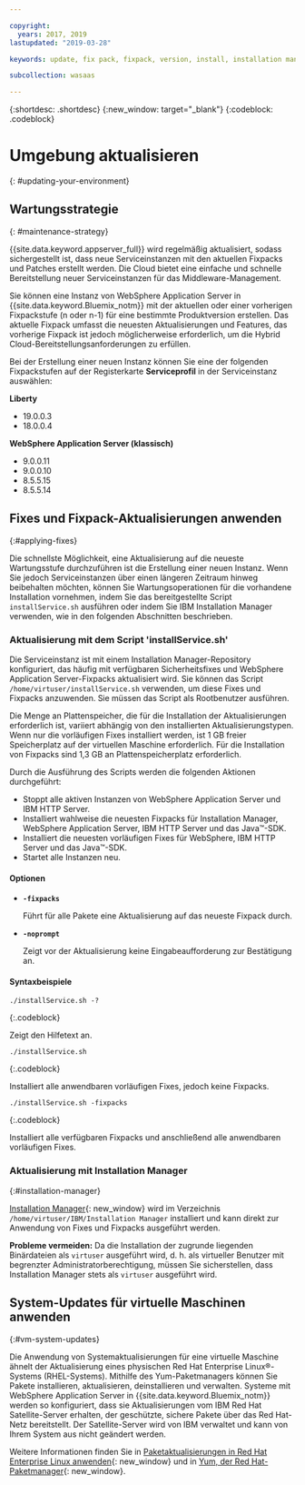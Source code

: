 ```yaml
---

copyright:
  years: 2017, 2019
lastupdated: "2019-03-28"

keywords: update, fix pack, fixpack, version, install, installation manager, im, maintenance

subcollection: wasaas

---
```


{:shortdesc: .shortdesc}
{:new_window: target="_blank"}
{:codeblock: .codeblock}

# Umgebung aktualisieren
{: #updating-your-environment}

## Wartungsstrategie
{: #maintenance-strategy}

{{site.data.keyword.appserver_full}} wird regelmäßig aktualisiert, sodass sichergestellt ist, dass neue Serviceinstanzen mit den aktuellen Fixpacks und Patches erstellt werden. Die Cloud bietet eine einfache und schnelle Bereitstellung neuer Serviceinstanzen für das Middleware-Management.

Sie können eine Instanz von WebSphere Application Server in {{site.data.keyword.Bluemix_notm}} mit der aktuellen oder einer vorherigen Fixpackstufe (n oder n-1) für eine bestimmte Produktversion erstellen. Das aktuelle Fixpack umfasst die neuesten Aktualisierungen und Features, das vorherige Fixpack ist jedoch möglicherweise erforderlich, um die Hybrid Cloud-Bereitstellungsanforderungen zu erfüllen.

Bei der Erstellung einer neuen Instanz können Sie eine der folgenden Fixpackstufen auf der Registerkarte **Serviceprofil** in der Serviceinstanz auswählen:

**Liberty**
  * 19.0.0.3
  * 18.0.0.4

**WebSphere Application Server (klassisch)**
  * 9.0.0.11
  * 9.0.0.10
  * 8.5.5.15
  * 8.5.5.14

## Fixes und Fixpack-Aktualisierungen anwenden
{:#applying-fixes}

Die schnellste Möglichkeit, eine Aktualisierung auf die neueste Wartungsstufe durchzuführen ist die Erstellung einer neuen Instanz. Wenn Sie jedoch Serviceinstanzen über einen längeren Zeitraum hinweg beibehalten möchten, können Sie Wartungsoperationen für die vorhandene Installation vornehmen, indem Sie das bereitgestellte Script `installService.sh` ausführen oder indem Sie IBM Installation Manager verwenden, wie in den folgenden Abschnitten beschrieben.

### Aktualisierung mit dem Script 'installService.sh'

Die Serviceinstanz ist mit einem Installation Manager-Repository konfiguriert, das häufig mit verfügbaren Sicherheitsfixes und WebSphere Application Server-Fixpacks aktualisiert wird. Sie können das Script `/home/virtuser/installService.sh` verwenden, um diese Fixes und Fixpacks anzuwenden. Sie müssen das Script als Rootbenutzer ausführen.

Die Menge an Plattenspeicher, die für die Installation der Aktualisierungen erforderlich ist, variiert abhängig von den installierten Aktualisierungstypen. Wenn nur die vorläufigen Fixes installiert werden, ist 1 GB freier Speicherplatz auf der virtuellen Maschine erforderlich. Für die Installation von Fixpacks sind 1,3 GB an Plattenspeicherplatz erforderlich.

Durch die Ausführung des Scripts werden die folgenden Aktionen durchgeführt:

* Stoppt alle aktiven Instanzen von WebSphere Application Server und IBM HTTP Server.
* Installiert wahlweise die neuesten Fixpacks für Installation Manager, WebSphere Application Server, IBM HTTP Server und das Java&trade;-SDK.
* Installiert die neuesten vorläufigen Fixes für WebSphere, IBM HTTP Server und das Java&trade;-SDK.
* Startet alle Instanzen neu.

#### Optionen
* **`-fixpacks`**

    Führt für alle Pakete eine Aktualisierung auf das neueste Fixpack durch.
* **`-noprompt`**

    Zeigt vor der Aktualisierung keine Eingabeaufforderung zur Bestätigung an.

#### Syntaxbeispiele

```
./installService.sh -?
```
{:.codeblock}

Zeigt den Hilfetext an.


```
./installService.sh
```
{:.codeblock}

Installiert alle anwendbaren vorläufigen Fixes, jedoch keine Fixpacks.


```
./installService.sh -fixpacks
```
{:.codeblock}

Installiert alle verfügbaren Fixpacks und anschließend alle anwendbaren vorläufigen Fixes.

### Aktualisierung mit Installation Manager
{:#installation-manager}

[Installation Manager](http://www.ibm.com/support/knowledgecenter/SSDV2W_1.8.5/){: new_window} wird im Verzeichnis `/home/virtuser/IBM/Installation Manager` installiert und kann direkt zur Anwendung von Fixes und Fixpacks ausgeführt werden.

**Probleme vermeiden:** Da die Installation der zugrunde liegenden Binärdateien als `virtuser` ausgeführt wird, d. h. als virtueller Benutzer mit begrenzter Administratorberechtigung, müssen Sie sicherstellen, dass Installation Manager stets als `virtuser` ausgeführt wird.

## System-Updates für virtuelle Maschinen anwenden
{:#vm-system-updates}

Die Anwendung von Systemaktualisierungen für eine virtuelle Maschine ähnelt der Aktualisierung eines physischen Red Hat Enterprise Linux&reg;-Systems (RHEL-Systems). Mithilfe des Yum-Paketmanagers können Sie Pakete installieren, aktualisieren, deinstallieren und verwalten. Systeme mit WebSphere Application Server in {{site.data.keyword.Bluemix_notm}} werden so konfiguriert, dass sie Aktualisierungen vom IBM Red Hat Satellite-Server erhalten, der geschützte, sichere Pakete über das Red Hat-Netz bereitstellt. Der Satellite-Server wird von IBM verwaltet und kann von Ihrem System aus nicht geändert werden.

Weitere Informationen finden Sie in [Paketaktualisierungen in Red Hat Enterprise Linux anwenden](https://access.redhat.com/articles/11258#rhel6){: new_window} und in [Yum, der Red Hat-Paketmanager](https://access.redhat.com/documentation/en-US/Red_Hat_Enterprise_Linux/6/html/Deployment_Guide/ch-yum.html){: new_window}.
